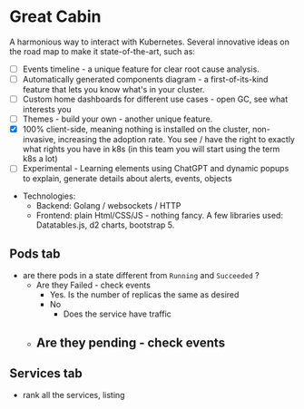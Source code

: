 # Great Cabin

A harmonious way to interact with Kubernetes. Several innovative ideas on the road map to make it state-of-the-art, such as:
- [ ] Events timeline - a unique feature for clear root cause analysis.
- [ ] Automatically generated components diagram - a first-of-its-kind feature that lets you know what's in your cluster.
- [ ] Custom home dashboards for different use cases - open GC, see what interests you 
- [ ] Themes - build your own - another unique feature.
- [x] 100% client-side, meaning nothing is installed on the cluster, non-invasive, increasing the adoption rate. You see / have the right to exactly what rights you have in k8s (in this team you will start using the term k8s a lot) 
- [ ] Experimental - Learning elements using ChatGPT and dynamic popups to explain, generate details about alerts, events, objects 
- Technologies: 
    - Backend: Golang / websockets / HTTP 
    - Frontend: plain Html/CSS/JS - nothing fancy. A few libraries used: Datatables.js, d2 charts, bootstrap 5. 


## Pods tab

- are there pods in a state different from  `Running` and `Succeeded` ?
    - Are they Failed - check events
        - Yes. Is the number of replicas the same as desired
        - No
            - Does the service have traffic 
    - Are they pending - check events
        - 

## Services tab
- rank all the services, listing 
